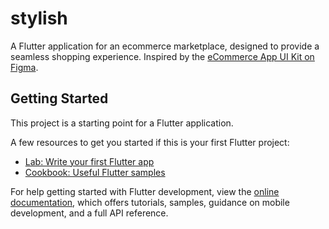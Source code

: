 # stylish

A Flutter application for an ecommerce marketplace, designed to provide a seamless shopping experience. Inspired by the [eCommerce App UI Kit on Figma](<https://www.figma.com/design/GMirKN4EzEwZ4iMs4t3jXc/eCommerce-App-UI-Kit---Case-Study-Ecommerce-Mobile-App-UI-kit-(Community)?node-id=1-18734&t=QY9KKoGWnDxzMp0U-0>).

## Getting Started

This project is a starting point for a Flutter application.

A few resources to get you started if this is your first Flutter project:

- [Lab: Write your first Flutter app](https://docs.flutter.dev/get-started/codelab)
- [Cookbook: Useful Flutter samples](https://docs.flutter.dev/cookbook)

For help getting started with Flutter development, view the
[online documentation](https://docs.flutter.dev/), which offers tutorials,
samples, guidance on mobile development, and a full API reference.
